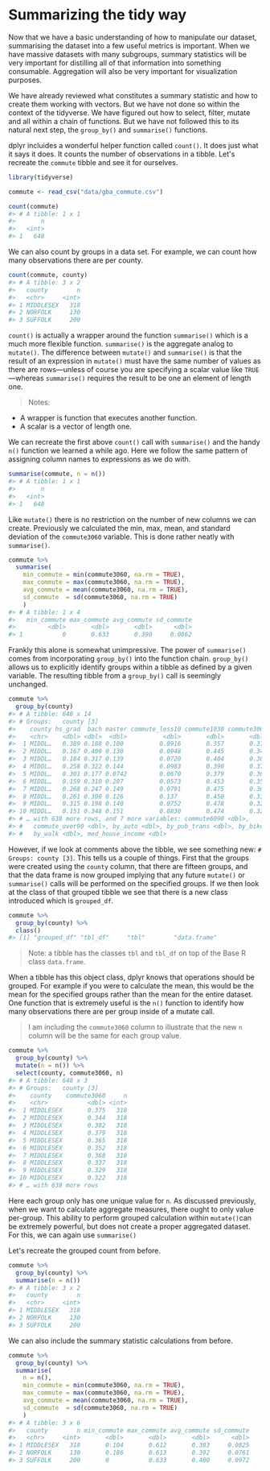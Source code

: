 # Summarizing the tidy way



Now that we have a basic understanding of how to manipulate our dataset, summarising the dataset into a few useful metrics is important. When we have massive datasets with many subgroups, summary statistics will be very important for distilling all of that information into something consumable. Aggregation will also be very important for visualization purposes. 

We have already reviewed what constitutes a summary statistic and how to create them working with vectors. But we have not done so within the context of the tidyverse. We have figured out how to select, filter, mutate and all within a chain of functions. But we have not followed this to its natural next step, the `group_by()` and `summarise()` functions. 

dplyr incluides a wonderful helper function called `count()`. It does just what it says it does. It counts the number of observations in a tibble. Let's recreate the `commute` tibble and see it for ourselves. 


```r
library(tidyverse)

commute <- read_csv("data/gba_commute.csv") 

count(commute)
#> # A tibble: 1 x 1
#>       n
#>   <int>
#> 1   648
```

We can also count by groups in a data set. For example, we can count how many observations there are per county.


```r
count(commute, county)
#> # A tibble: 3 x 2
#>   county        n
#>   <chr>     <int>
#> 1 MIDDLESEX   318
#> 2 NORFOLK     130
#> 3 SUFFOLK     200
```


`count()` is actually a wrapper around the function `summarise()` which is a much more flexible function. `summarise()` is the aggregate analog to `mutate()`. The difference between `mutate()` and `summarise()` is that the result of an expression in `mutate()` must have the same number of values as there are rows—unless of course you are specifying a scalar value like `TRUE`—whereas `summarise()` requires the result to be one an element of length one.

> Notes: 
- A wrapper is function that executes another function.
- A scalar is a vector of length one.

We can recreate the first above `count()` call with `summarise()` and the handy `n()` function we learned a while ago. Here we follow the same pattern of assigning column names to expressions as we do with. 


```r
summarise(commute, n = n())
#> # A tibble: 1 x 1
#>       n
#>   <int>
#> 1   648
```

Like `mutate()` there is no restriction on the number of new columns we can create. Previously we calculated the min, max, mean, and standard deviation of the `commute3060` variable. This is done rather neatly with `summarise()`.


```r
commute %>% 
  summarise(
    min_commute = min(commute3060, na.rm = TRUE),
    max_commute = max(commute3060, na.rm = TRUE),
    avg_commute = mean(commute3060, na.rm = TRUE),
    sd_commute  = sd(commute3060, na.rm = TRUE)
    )
#> # A tibble: 1 x 4
#>   min_commute max_commute avg_commute sd_commute
#>         <dbl>       <dbl>       <dbl>      <dbl>
#> 1           0       0.633       0.390     0.0862
```

Frankly this alone is somewhat unimpressive. The power of `summarise()` comes from incorporating `group_by()` into the function chain. `group_by()` allows us to explicitly identify groups within a tibble as defined by a given variable. The resulting tibble from a `group_by()` call is seemingly unchanged. 


```r
commute %>% 
  group_by(county)
#> # A tibble: 648 x 14
#> # Groups:   county [3]
#>    county hs_grad  bach master commute_less10 commute1030 commute3060
#>    <chr>    <dbl> <dbl>  <dbl>          <dbl>       <dbl>       <dbl>
#>  1 MIDDL…   0.389 0.188 0.100          0.0916       0.357       0.375
#>  2 MIDDL…   0.167 0.400 0.130          0.0948       0.445       0.344
#>  3 MIDDL…   0.184 0.317 0.139          0.0720       0.404       0.382
#>  4 MIDDL…   0.258 0.322 0.144          0.0983       0.390       0.379
#>  5 MIDDL…   0.301 0.177 0.0742         0.0670       0.379       0.365
#>  6 MIDDL…   0.159 0.310 0.207          0.0573       0.453       0.352
#>  7 MIDDL…   0.268 0.247 0.149          0.0791       0.475       0.368
#>  8 MIDDL…   0.261 0.300 0.126          0.137        0.450       0.337
#>  9 MIDDL…   0.315 0.198 0.140          0.0752       0.478       0.329
#> 10 MIDDL…   0.151 0.348 0.151          0.0830       0.474       0.322
#> # … with 638 more rows, and 7 more variables: commute6090 <dbl>,
#> #   commute_over90 <dbl>, by_auto <dbl>, by_pub_trans <dbl>, by_bike <dbl>,
#> #   by_walk <dbl>, med_house_income <dbl>
```

However, if we look at comments above the tibble, we see something new: `# Groups: county [3]`. This tells us a couple of things. First that the groups were created using the `county` column, that there are fifteen groups, and that the data frame is now grouped implying that any future `mutate()` or `summarise()` calls will be performed on the specified groups. If we then look at the class of that grouped tibble we see that there is a new class introduced which is `grouped_df`.


```r
commute %>% 
  group_by(county) %>% 
  class()
#> [1] "grouped_df" "tbl_df"     "tbl"        "data.frame"
```

> Note: a tibble has the classes `tbl` and `tbl_df` on top of the Base R class `data.frame`.

When a tibble has this object class, dplyr knows that operations should be grouped. For example if you were to calculate the mean, this would be the mean for the specified groups rather than the mean for the entire dataset. 
One function that is extremely useful is the `n()` function to identify how many observations there are per group inside of a mutate call.

> I am including the `commute3060` column to illustrate that the new `n` column will be the same for each group value. 


```r
commute %>% 
  group_by(county) %>% 
  mutate(n = n()) %>% 
  select(county, commute3060, n) 
#> # A tibble: 648 x 3
#> # Groups:   county [3]
#>    county    commute3060     n
#>    <chr>           <dbl> <int>
#>  1 MIDDLESEX       0.375   318
#>  2 MIDDLESEX       0.344   318
#>  3 MIDDLESEX       0.382   318
#>  4 MIDDLESEX       0.379   318
#>  5 MIDDLESEX       0.365   318
#>  6 MIDDLESEX       0.352   318
#>  7 MIDDLESEX       0.368   318
#>  8 MIDDLESEX       0.337   318
#>  9 MIDDLESEX       0.329   318
#> 10 MIDDLESEX       0.322   318
#> # … with 638 more rows
```


Here each group only has one unique value for `n`. As discussed previously, when we want to calculate aggregate measures, there ought to only value per-group. This ability to perform grouped calculation within `mutate()`can be extremely powerful, but does not create a proper aggregated dataset. For this, we can again use `summarise()`

Let's recreate the grouped count from before.


```r
commute %>% 
  group_by(county) %>% 
  summarise(n = n())
#> # A tibble: 3 x 2
#>   county        n
#>   <chr>     <int>
#> 1 MIDDLESEX   318
#> 2 NORFOLK     130
#> 3 SUFFOLK     200
```

We can also include the summary statistic calculations from before. 


```r
commute %>% 
  group_by(county) %>% 
  summarise(
    n = n(),
    min_commute = min(commute3060, na.rm = TRUE),
    max_commute = max(commute3060, na.rm = TRUE),
    avg_commute = mean(commute3060, na.rm = TRUE),
    sd_commute  = sd(commute3060, na.rm = TRUE)
    )
#> # A tibble: 3 x 6
#>   county        n min_commute max_commute avg_commute sd_commute
#>   <chr>     <int>       <dbl>       <dbl>       <dbl>      <dbl>
#> 1 MIDDLESEX   318       0.104       0.612       0.383     0.0825
#> 2 NORFOLK     130       0.186       0.613       0.392     0.0761
#> 3 SUFFOLK     200       0           0.633       0.400     0.0972
```

